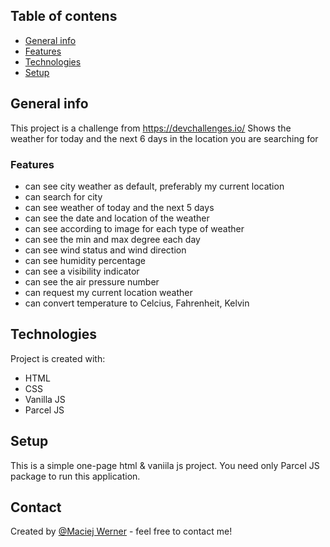 ## Table of contens
* [General info](#general-info)
* [Features](#features)
* [Technologies](#technologies)
* [Setup](#setup)

## General info
This project is a challenge from https://devchallenges.io/
Shows the weather for today and the next 6 days in the location you are searching for

### Features
* can see city weather as default, preferably my current location
*  can search for city
*  can see weather of today and the next 5 days
*  can see the date and location of the weather
*  can see according to image for each type of weather
*  can see the min and max degree each day
*  can see wind status and wind direction
*  can see humidity percentage
*  can see a visibility indicator
*  can see the air pressure number
*  can request my current location weather
*  can convert temperature to Celcius, Fahrenheit, Kelvin 

## Technologies
Project is created with:
* HTML
* CSS
* Vanilla JS
* Parcel JS

## Setup
This is a simple one-page html & vaniila js project.
You need only Parcel JS package to run this application.

## Contact
Created by [@Maciej Werner](maciej22@poczta.onet.eu) - feel free to contact me!